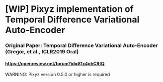 # [WIP] Pixyz implementation of Temporal Difference Variational Auto-Encoder
### Original Paper: Temporal Difference Variational Auto-Encoder (Gregor, et al., ICLR2019 Oral)
#### https://openreview.net/forum?id=S1x4ghC9tQ

WARNING: Pixyz version 0.5.0 or higher is required
